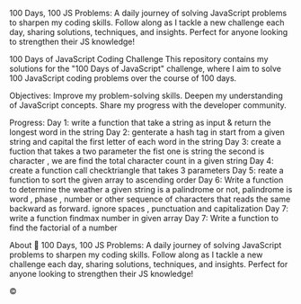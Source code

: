 100 Days, 100 JS Problems: A daily journey of solving JavaScript problems to sharpen my coding skills. Follow along as I tackle a new challenge each day, sharing solutions, techniques, and insights. Perfect for anyone looking to strengthen their JS knowledge!

100 Days of JavaScript Coding Challenge
This repository contains my solutions for the "100 Days of JavaScript" challenge, where I aim to solve 100 JavaScript coding problems over the course of 100 days.

Objectives:
Improve my problem-solving skills.
Deepen my understanding of JavaScript concepts.
Share my progress with the developer community.

Progress:
Day 1: write a function that take a string as input & return the longest word in the string
Day 2: genterate a hash tag in start from a given string and capital the first letter of each word in the string
Day 3: create a fuction that takes a two parameter the fist one is string the second is character , we are find the total character count in a given string
Day 4: create a function call checktriangle that takes 3 parameters
Day 5: reate a function to sort the given array to ascending order
Day 6: Write a function to determine the weather a given string is a palindrome or not,
palindrome is word , phase , number or other sequence of characters that reads the same backward as forward.
ignore spaces , punctuation and capitalization
Day 7: write a function findmax number in given array
Day 7: Write a function to find the factorial of a number

About
🚀 100 Days, 100 JS Problems: A daily journey of solving JavaScript problems to sharpen my coding skills. Follow along as I tackle a new challenge each day, sharing solutions, techniques, and insights. Perfect for anyone looking to strengthen their JS knowledge!

©
